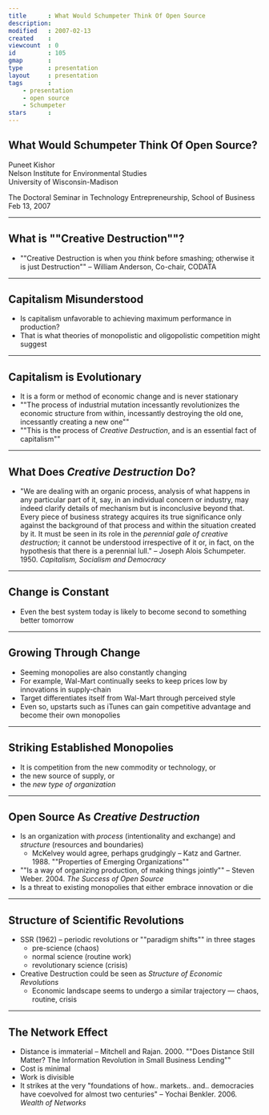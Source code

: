 ```yaml
---
title      : What Would Schumpeter Think Of Open Source
description: 
modified   : 2007-02-13
created    : 
viewcount  : 0
id         : 105
gmap       : 
type       : presentation
layout     : presentation
tags       :
    - presentation
    - open source
    - Schumpeter
stars      : 
---
```


## What Would Schumpeter Think Of Open Source?


Puneet Kishor  
Nelson Institute for Environmental Studies  
University of Wisconsin-Madison

The Doctoral Seminar in Technology Entrepreneurship, School of Business  
Feb 13, 2007

---

## What is ""Creative Destruction""?

*   ""Creative Destruction is when you *think* before smashing; otherwise it is 
    just Destruction"" &ndash; William Anderson, Co-chair, CODATA

---

## Capitalism Misunderstood

*   Is capitalism unfavorable to achieving maximum performance in production?
*   That is what theories of monopolistic and oligopolistic competition might 
    suggest

---

## Capitalism is Evolutionary

*   It is a form or method of economic change and is never stationary
*   ""The process of industrial mutation incessantly revolutionizes the 
    economic structure from within, incessantly destroying the old one, 
    incessantly creating a new one""
*   ""This is the process of *Creative Destruction*, and is an essential fact 
    of capitalism""

---

## What Does *Creative Destruction* Do?

*   "We are dealing with an organic process, analysis of what happens in any 
    particular part of it, say, in an individual concern or industry, may 
    indeed clarify details of mechanism but is inconclusive beyond that. Every 
    piece of business strategy acquires its true significance only against the 
    background of that process and within the situation created by it. It must 
    be seen in its role in the *perennial gale of creative destruction;* it 
    cannot be understood irrespective of it or, in fact, on the hypothesis that 
    there is a perennial lull." &ndash; Joseph Alois Schumpeter. 1950. 
    *Capitalism, Socialism and Democracy*

---

## Change is Constant

*   Even the best system today is likely to become second to something better 
    tomorrow

---

## Growing Through Change

*   Seeming monopolies are also constantly changing
*   For example, Wal-Mart continually seeks to keep prices low by innovations 
    in supply-chain
*   Target differentiates itself from Wal-Mart through perceived style
*   Even so, upstarts such as iTunes can gain competitive advantage and become 
    their own monopolies

---

## Striking Established Monopolies

*   It is competition from the new commodity or technology, or 
*   the new source of supply, or 
*   the *new type of organization* 

---

## Open Source As *Creative Destruction*

*   Is an organization with *process* (intentionality and exchange) and 
    *structure* (resources and boundaries)
    * McKelvey would agree, perhaps grudgingly &ndash; Katz and Gartner. 1988. 
    ""Properties of Emerging Organizations"" 
*   ""Is a way of organizing production, of making things jointly"" &ndash; 
    Steven Weber. 2004. _The Success of Open Source_ 
*   Is a threat to existing monopolies that either embrace innovation or die

---

## Structure of Scientific Revolutions

*   SSR (1962) &ndash; periodic revolutions or ""paradigm shifts"" in three stages
    * pre-science (chaos)
    * normal science (routine work)
    * revolutionary science (crisis)
* Creative Destruction could be seen as *Structure of Economic Revolutions*
    * Economic landscape seems to undergo a similar trajectory &mdash; chaos, 
      routine, crisis

---

## The Network Effect

*   Distance is immaterial &ndash; Mitchell and Rajan. 2000. ""Does Distance 
    Still Matter? The Information Revolution in Small Business Lending"" 
*   Cost is minimal
*   Work is divisible
*   It strikes at the very "foundations of how.. markets.. and.. democracies 
    have coevolved for almost two centuries" &ndash; Yochai Benkler. 2006. 
    *Wealth of Networks*

